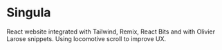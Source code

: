 # Singula
React website integrated with Tailwind, Remix, React Bits and with Olivier Larose snippets. Using locomotive scroll to improve UX.
